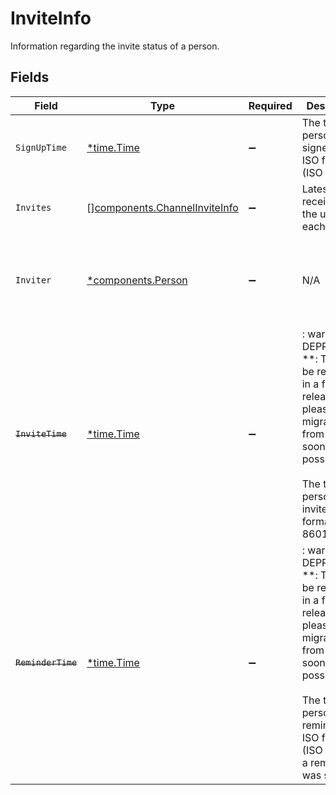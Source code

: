 # InviteInfo

Information regarding the invite status of a person.


## Fields

| Field                                                                                                                                                                                                       | Type                                                                                                                                                                                                        | Required                                                                                                                                                                                                    | Description                                                                                                                                                                                                 | Example                                                                                                                                                                                                     |
| ----------------------------------------------------------------------------------------------------------------------------------------------------------------------------------------------------------- | ----------------------------------------------------------------------------------------------------------------------------------------------------------------------------------------------------------- | ----------------------------------------------------------------------------------------------------------------------------------------------------------------------------------------------------------- | ----------------------------------------------------------------------------------------------------------------------------------------------------------------------------------------------------------- | ----------------------------------------------------------------------------------------------------------------------------------------------------------------------------------------------------------- |
| `SignUpTime`                                                                                                                                                                                                | [*time.Time](https://pkg.go.dev/time#Time)                                                                                                                                                                  | :heavy_minus_sign:                                                                                                                                                                                          | The time this person signed up in ISO format (ISO 8601).                                                                                                                                                    |                                                                                                                                                                                                             |
| `Invites`                                                                                                                                                                                                   | [][components.ChannelInviteInfo](../../models/components/channelinviteinfo.md)                                                                                                                              | :heavy_minus_sign:                                                                                                                                                                                          | Latest invites received by the user for each channel                                                                                                                                                        |                                                                                                                                                                                                             |
| `Inviter`                                                                                                                                                                                                   | [*components.Person](../../models/components/person.md)                                                                                                                                                     | :heavy_minus_sign:                                                                                                                                                                                          | N/A                                                                                                                                                                                                         | {<br/>"name": "George Clooney",<br/>"obfuscatedId": "abc123"<br/>}                                                                                                                                          |
| ~~`InviteTime`~~                                                                                                                                                                                            | [*time.Time](https://pkg.go.dev/time#Time)                                                                                                                                                                  | :heavy_minus_sign:                                                                                                                                                                                          | : warning: ** DEPRECATED **: This will be removed in a future release, please migrate away from it as soon as possible.<br/><br/>The time this person was invited in ISO format (ISO 8601).                 |                                                                                                                                                                                                             |
| ~~`ReminderTime`~~                                                                                                                                                                                          | [*time.Time](https://pkg.go.dev/time#Time)                                                                                                                                                                  | :heavy_minus_sign:                                                                                                                                                                                          | : warning: ** DEPRECATED **: This will be removed in a future release, please migrate away from it as soon as possible.<br/><br/>The time this person was reminded in ISO format (ISO 8601) if a reminder was sent. |                                                                                                                                                                                                             |